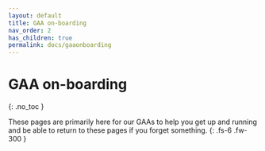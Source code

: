 ```yaml
---
layout: default
title: GAA on-boarding
nav_order: 2
has_children: true
permalink: docs/gaaonboarding
---
```


# GAA on-boarding
{: .no_toc }

These pages are primarily here for our GAAs to help you get up and running and be able to return to these pages if you forget something.
{: .fs-6 .fw-300 }
